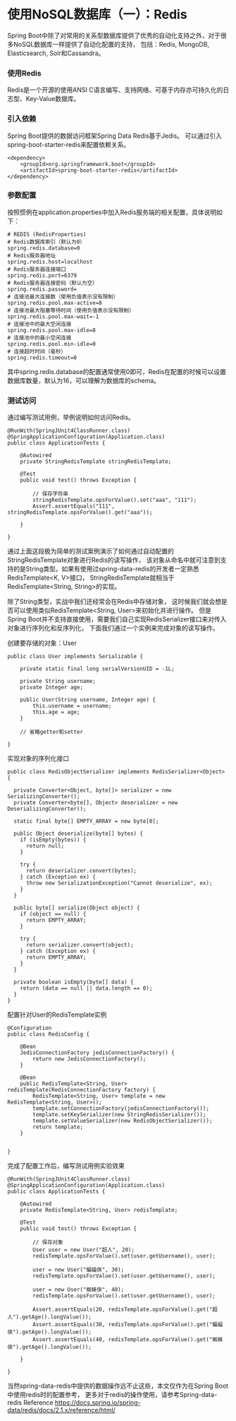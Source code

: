 # 使用NoSQL数据库（一）：Redis

Spring Boot中除了对常用的关系型数据库提供了优秀的自动化支持之外，对于很多NoSQL数据库一样提供了自动化配置的支持，
包括：Redis, MongoDB, Elasticsearch, Solr和Cassandra。

### 使用Redis

Redis是一个开源的使用ANSI C语言编写、支持网络、可基于内存亦可持久化的日志型、Key-Value数据库。


### 引入依赖

Spring Boot提供的数据访问框架Spring Data Redis基于Jedis。
可以通过引入spring-boot-starter-redis来配置依赖关系。


```
<dependency>
    <groupId>org.springframework.boot</groupId>
    <artifactId>spring-boot-starter-redis</artifactId>
</dependency>
```

### 参数配置

按照惯例在application.properties中加入Redis服务端的相关配置，具体说明如下：

```
# REDIS (RedisProperties)
# Redis数据库索引（默认为0）
spring.redis.database=0
# Redis服务器地址
spring.redis.host=localhost
# Redis服务器连接端口
spring.redis.port=6379
# Redis服务器连接密码（默认为空）
spring.redis.password=
# 连接池最大连接数（使用负值表示没有限制）
spring.redis.pool.max-active=8
# 连接池最大阻塞等待时间（使用负值表示没有限制）
spring.redis.pool.max-wait=-1
# 连接池中的最大空闲连接
spring.redis.pool.max-idle=8
# 连接池中的最小空闲连接
spring.redis.pool.min-idle=0
# 连接超时时间（毫秒）
spring.redis.timeout=0
```

其中spring.redis.database的配置通常使用0即可，Redis在配置的时候可以设置数据库数量，默认为16，可以理解为数据库的schema。

### 测试访问

通过编写测试用例，举例说明如何访问Redis。

```
@RunWith(SpringJUnit4ClassRunner.class)
@SpringApplicationConfiguration(Application.class)
public class ApplicationTests {

	@Autowired
	private StringRedisTemplate stringRedisTemplate;

	@Test
	public void test() throws Exception {

		// 保存字符串
		stringRedisTemplate.opsForValue().set("aaa", "111");
		Assert.assertEquals("111", stringRedisTemplate.opsForValue().get("aaa"));

    }

}
```

通过上面这段极为简单的测试案例演示了如何通过自动配置的StringRedisTemplate对象进行Redis的读写操作，
该对象从命名中就可注意到支持的是String类型。如果有使用过spring-data-redis的开发者一定熟悉RedisTemplate<K, V>接口，
StringRedisTemplate就相当于RedisTemplate<String, String>的实现。

除了String类型，实战中我们还经常会在Redis中存储对象，
这时候我们就会想是否可以使用类似RedisTemplate<String, User>来初始化并进行操作。
但是Spring Boot并不支持直接使用，需要我们自己实现RedisSerializer<T>接口来对传入对象进行序列化和反序列化，
下面我们通过一个实例来完成对象的读写操作。

创建要存储的对象：User

```
public class User implements Serializable {

    private static final long serialVersionUID = -1L;

    private String username;
    private Integer age;

    public User(String username, Integer age) {
        this.username = username;
        this.age = age;
    }

    // 省略getter和setter

}
```

实现对象的序列化接口

```
public class RedisObjectSerializer implements RedisSerializer<Object> {

  private Converter<Object, byte[]> serializer = new SerializingConverter();
  private Converter<byte[], Object> deserializer = new DeserializingConverter();

  static final byte[] EMPTY_ARRAY = new byte[0];

  public Object deserialize(byte[] bytes) {
    if (isEmpty(bytes)) {
      return null;
    }

    try {
      return deserializer.convert(bytes);
    } catch (Exception ex) {
      throw new SerializationException("Cannot deserialize", ex);
    }
  }

  public byte[] serialize(Object object) {
    if (object == null) {
      return EMPTY_ARRAY;
    }

    try {
      return serializer.convert(object);
    } catch (Exception ex) {
      return EMPTY_ARRAY;
    }
  }

  private boolean isEmpty(byte[] data) {
    return (data == null || data.length == 0);
  }
}
```

配置针对User的RedisTemplate实例

```
@Configuration
public class RedisConfig {

    @Bean
    JedisConnectionFactory jedisConnectionFactory() {
        return new JedisConnectionFactory();
    }

    @Bean
    public RedisTemplate<String, User> redisTemplate(RedisConnectionFactory factory) {
        RedisTemplate<String, User> template = new RedisTemplate<String, User>();
        template.setConnectionFactory(jedisConnectionFactory());
        template.setKeySerializer(new StringRedisSerializer());
        template.setValueSerializer(new RedisObjectSerializer());
        return template;
    }


}
```

完成了配置工作后，编写测试用例实验效果

```
@RunWith(SpringJUnit4ClassRunner.class)
@SpringApplicationConfiguration(Application.class)
public class ApplicationTests {

	@Autowired
	private RedisTemplate<String, User> redisTemplate;

	@Test
	public void test() throws Exception {

		// 保存对象
		User user = new User("超人", 20);
		redisTemplate.opsForValue().set(user.getUsername(), user);

		user = new User("蝙蝠侠", 30);
		redisTemplate.opsForValue().set(user.getUsername(), user);

		user = new User("蜘蛛侠", 40);
		redisTemplate.opsForValue().set(user.getUsername(), user);

		Assert.assertEquals(20, redisTemplate.opsForValue().get("超人").getAge().longValue());
		Assert.assertEquals(30, redisTemplate.opsForValue().get("蝙蝠侠").getAge().longValue());
		Assert.assertEquals(40, redisTemplate.opsForValue().get("蜘蛛侠").getAge().longValue());

	}

}
```

当然spring-data-redis中提供的数据操作远不止这些，本文仅作为在Spring Boot中使用redis时的配置参考，
更多对于redis的操作使用，请参考Spring-data-redis Reference
https://docs.spring.io/spring-data/redis/docs/2.1.x/reference/html/